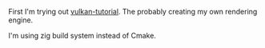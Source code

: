 First I'm trying out [vulkan-tutorial](https://vulkan-tutorial.com/).
The probably creating my own rendering engine.

I'm using zig build system instead of Cmake.
